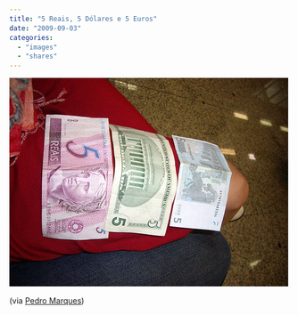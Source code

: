 ```yaml
---
title: "5 Reais, 5 Dólares e 5 Euros"
date: "2009-09-03"
categories: 
  - "images"
  - "shares"
---
```


![](images/tumblr_kpeqtjNf7n1qz4vrlo1_500.jpg)

(via [Pedro Marques](http://flickr.com/photos/pedromarques))
